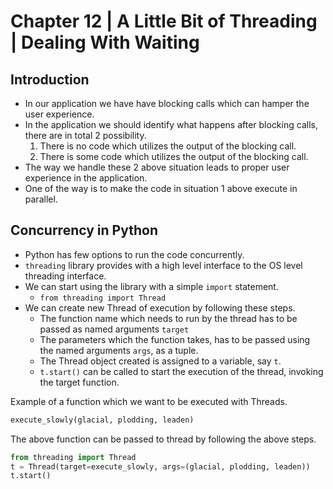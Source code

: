 # Chapter 12 | A Little Bit of Threading | Dealing With Waiting #

## Introduction ##

* In our application we have have blocking calls which can hamper the user experience.
* In the application we should identify what happens after blocking calls, there are in total 2 possibility.
    1.  There is no code which utilizes the output of the blocking call.
    2. There is some code which utilizes the output of the blocking call.
* The way we handle these 2 above situation leads to proper user experience in the application.
* One of the way is to make the code in situation 1 above execute in parallel.


## Concurrency in Python ##
* Python has few options to run the code concurrently.
* `threading` library provides with a high level interface to the OS level threading interface.
* We can start using the library with a simple `import` statement.
    - `from threading import Thread`
* We can create new Thread of execution by following these steps.
    - The function name which needs to run by the thread has to be passed as named arguments `target`
    - The parameters which the function takes, has to be passed using the named arguments `args`, as a tuple.
    - The Thread object created is assigned to a variable, say `t`.
    - `t.start()` can be called to start the execution of the thread, invoking the target function.

Example of a function which we want to be executed with Threads.

````python
execute_slowly(glacial, plodding, leaden)
````

The above function can be passed to thread by following the above steps.

````python
from threading import Thread
t = Thread(target=execute_slowly, args=(glacial, plodding, leaden))
t.start()
````
